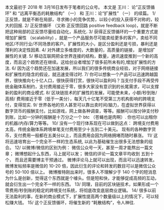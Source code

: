 本文最初于 2018 年 3月16日发布于笔者的公众号。
本文是 王川： 论”正反馈循环” 和 “远离平衡态的耗散结构” （一） 和 王川：论“扩展性” （一） 的续篇。
1/ 正反馈，就是不断在局部，寻求微小的竞争优势，以较小的投入获得不对称的，较大的回报.
2/ 正反馈循环 （又称 正反馈回路 positive feedback loop)，就是不断把这种局部的正反馈尽量给自动化，系统化.
3/ 获得正反馈循环的一个重要方式是增加扩展性 （scalability) ，就是一个产品服务尽可能卖给更多的客户，卖给不同地区/不同行业/不同场景的客户。扩展性的大小，是区分盈利还是亏损，暴利还是薄利的决定性因素.
4/ 对外建立多维度的，大数量的，高质量的链接， 是增加扩展性的关键.
5/ 移动互联网把全世界连接的结构，数量，通讯速度推到一个新的高度，而且这个趋势还在继续。这给创业者增加了很多前所未有的,增加扩展性的方法.
6/ 因为这个趋势还在加速发展，所以我们的很多传统商业经验，对于网络链接和扩展性的隐含的假设，就迅速变得过时.
7/ 你可以想象一个产品可以迅速跨越国界，很快推向七十亿人口，很快获得打赏，很快可以盈利吗？当支付手段不再受传统金融体系制约，支付费用接近于零，很多大家没有意识到的长尾需求，可以支撑新的盈利的商业模式.
8/ 区块链技术的扩展性的发展，可能使未来，小额/秒到账/ 高频/ 费用接近于零（低于一美分），每天几十亿笔不受第三方机构影响的跨境支付，变得现实.
9/ 世界各地的穷人甚至可以靠出卖时间/脑力，在虚拟世界获得以数字货币的报酬支付。比如游戏，网上做各种调查，等等。报酬可以按分钟支付秒到账，比如一分钟的报酬是十万分之一个 btc （苍蝇也是肉啊）. 你也可以出租你的机器/内存/算力等等。
10/ 没有一个现行体系现在可以做到这点： 跨境支付费用太高，传统金融体系跨境单笔支付费用至少十五到二十美元。 现有的各种数字货币，支付费用一般都在五美分以上，而且费用会因为网络拥堵而随时暴涨。
11/ 这将迅速培育出一个完全不一样的生态系统, 以此为基础催生出很多无法想象的组合。
12/ 以微博/微信的区别为例： 微信公众号一天，甚至一周才能熬出一篇文章； 微博想起什么东西，马上就可以发； 微信的评论一篇文章平均收到 五到十个， 而且还需要博主干预通过。 微博评论马上就可以出现，而且可以迅速转发。 微博发帖频率是微信的 10-20 倍，因此衍生的评论和转发的数目可以是微信公众号的 50-100 倍以上。 微博推特刚出来时，很多人不理解少于 140 个字的短消息为什么是创新，觉得这个东西就是个噱头。但是短和快，才能够促成高频的互动，就会衍生出一个完全不一样的东西。
13/ 同理，目前的区块链技术，如果形成一个 零费用/秒到账的稳定的跨境支付系统，将彻底改变底层商业逻辑。
14/ 很多以前无法盈利的事，在新的商业模式下，扩展性提高两个数量级以上的情况下，可以轻松赚大钱。
15/ 这个正反馈循环，将催生新的 “耗散结构”，令人神往.
